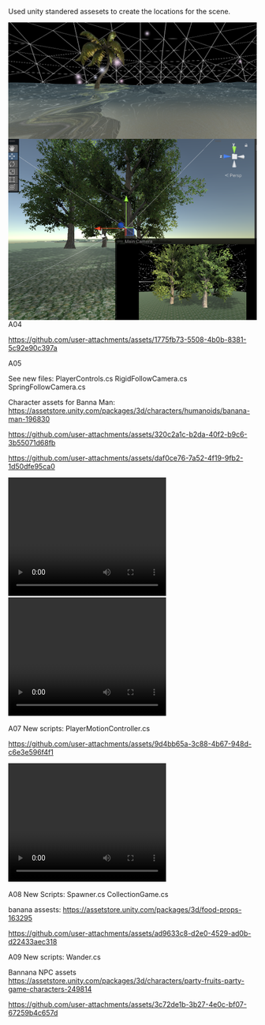Used unity standered assesets to create the locations for the scene.

<img src="levelArea.png" align="left"/>

<img src="home.png" align="left"/>

A04



https://github.com/user-attachments/assets/1775fb73-5508-4b0b-8381-5c92e90c397a


A05

See new files:
PlayerControls.cs
RigidFollowCamera.cs
SpringFollowCamera.cs

Character assets for Banna Man:
https://assetstore.unity.com/packages/3d/characters/humanoids/banana-man-196830



https://github.com/user-attachments/assets/320c2a1c-b2da-40f2-b9c6-3b55071d68fb


https://github.com/user-attachments/assets/daf0ce76-7a52-4f19-9fb2-1d50dfe95ca0


<video width="320" height="240" controls>
  <source src="RigidCamera.mp4" type="video/mp4">
</video>

<video width="320" height="240" controls>
  <source src="SpringCamera.mp4" type="video/mp4">
</video>

A07
New scripts:
PlayerMotionController.cs


https://github.com/user-attachments/assets/9d4bb65a-3c88-4b67-948d-c6e3e596f4f1


<video width="320" height="240" controls>
  <source src="motion.mp4" type="video/mp4">
</video>

A08
New Scripts:
Spawner.cs
CollectionGame.cs

banana assests: https://assetstore.unity.com/packages/3d/food-props-163295


https://github.com/user-attachments/assets/ad9633c8-d2e0-4529-ad0b-d22433aec318

A09
New scripts:
Wander.cs

Bannana NPC assets https://assetstore.unity.com/packages/3d/characters/party-fruits-party-game-characters-249814


https://github.com/user-attachments/assets/3c72de1b-3b27-4e0c-bf07-67259b4c657d





